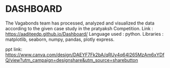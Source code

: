 # DASHBOARD

The Vagabonds team has processed, analyzed and visualized the data according to the given case study in the pratyaksh Competition.
Link : https://aaditeedp.github.io/Dashboard/
Language used : python.
Libraries : matplotlib, seaborn, numpy, pandas, plotly express.

ppt link: https://www.canva.com/design/DAEYF7Fk2bA/qRUy4q64I265MzAm6xYDfQ/view?utm_campaign=designshare&utm_source=sharebutton
